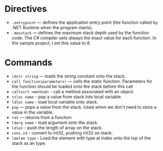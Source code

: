 Directives
==========
* `.entrypoint` — defines the application entry point (the function called by .NET Runtime when the program starts).
* `.maxstack` — defines the maximum stack depth used by the function code. The C# compiler sets always the exact value for each function. In the sample project, I set this value to 8.

Commands
========
* `ldstr string` — loads the string constant onto the stack.
* `call function(parameters)` — calls the static function. Parameters for the function should be loaded onto the stack before this call
* `callvirt <method>` - call a method associated with an object.
* `stloc name` - pop a value from stack into local variable.
* `ldloc name` - load local variable onto stack.
* `pop` — pops a value from the stack. Used when we don't need to store a value in the variable.
* `ret` — returns from a function.
* `ldarg name` - load argument onto the stack.
* `ldlen` - push the length of array on the stack.
* `conv.i4` - convert to int32, pushing int32 on stack.
* `ldelem type` - Load the element with type at index onto the top of the stack as an type.
